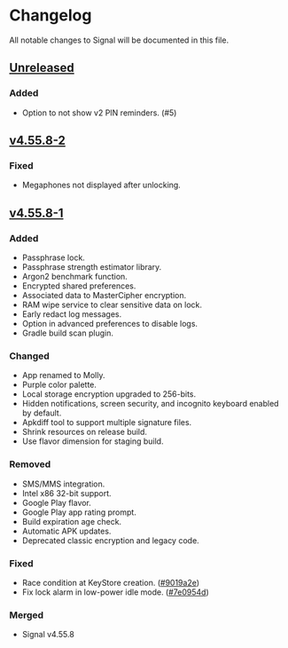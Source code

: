 # Changelog

All notable changes to Signal will be documented in this file.

<!-- ## Types of changes
- Added: for new features.
- Changed: for changes in existing functionality.
- Deprecated: for soon-to-be removed features.
- Removed: for now removed features.
- Fixed: for any bug fixes.
- Merged: for code merged from upstream. -->

## [Unreleased]

### Added

- Option to not show v2 PIN reminders. (#5)

## [v4.55.8-2]

### Fixed

- Megaphones not displayed after unlocking.

## [v4.55.8-1]

### Added

- Passphrase lock.
- Passphrase strength estimator library.
- Argon2 benchmark function.
- Encrypted shared preferences.
- Associated data to MasterCipher encryption.
- RAM wipe service to clear sensitive data on lock.
- Early redact log messages.
- Option in advanced preferences to disable logs.
- Gradle build scan plugin.

### Changed

- App renamed to Molly.
- Purple color palette.
- Local storage encryption upgraded to 256-bits.
- Hidden notifications, screen security, and incognito keyboard enabled by default.
- Apkdiff tool to support multiple signature files.
- Shrink resources on release build.
- Use flavor dimension for staging build.

### Removed

- SMS/MMS integration.
- Intel x86 32-bit support.
- Google Play flavor.
- Google Play app rating prompt.
- Build expiration age check.
- Automatic APK updates.
- Deprecated classic encryption and legacy code.

### Fixed

- Race condition at KeyStore creation. ([#9019a2e])
- Fix lock alarm in low-power idle mode. ([#7e0954d])

### Merged

- Signal v4.55.8

[Unreleased]: https://github.com/mollyim/mollyim-android/compare/v4.55.8-2...HEAD
[v4.55.8-2]: https://github.com/mollyim/mollyim-android/compare/v4.55.8-1...v4.55.8-2
[v4.55.8-1]: https://github.com/mollyim/mollyim-android/compare/v4.55.8...v4.55.8-1

[#9019a2e]: https://github.com/mollyim/mollyim-android/commit/9019a2e931779b06a241768836ce11031bd043de
[#7e0954d]: https://github.com/mollyim/mollyim-android/commit/7e0954d967c4210ae002bc0bbec83717a0ad8607
